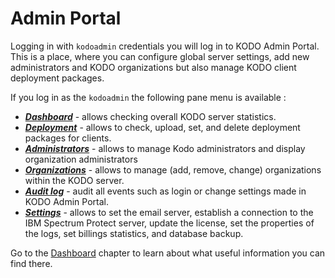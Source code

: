 # Admin Portal

Logging in with `kodoadmin` credentials you will log in to KODO Admin Portal. This is a place, where you can configure global server settings, add new administrators and KODO organizations but also manage KODO client deployment packages.

If you log in as the `kodoadmin` the following pane menu is available :

* [_**Dashboard**_](dashboard.md) - allows checking overall KODO server statistics.
* [_**Deployment**_](deployment.md) - allows to check, upload, set, and delete deployment packages for clients.
* [_**Administrators**_](administrators.md) - allows to manage Kodo administrators and display organization administrators 
* [_**Organizations**_](organizations.md) - allows to manage \(add, remove, change\) organizations within the KODO server.
* [_**Audit log**_](auditlog.md) - audit all events such as login or change settings made in KODO Admin Portal.
* [_**Settings**_](settings.md) - allows to set the email server, establish a connection to the IBM Spectrum Protect server,  update the license, set the properties of the logs, set billings statistics, and database backup.

Go to the [Dashboard](dashboard.md) chapter to learn about what useful information you can find there.



